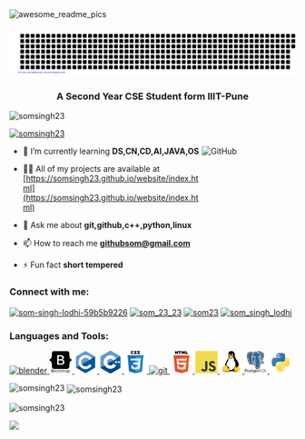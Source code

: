 <img width="1000" alt="awesome_readme_pics" src="https://user-images.githubusercontent.com/91485305/196938698-5406938f-e4e6-4b89-9599-7619342be540.png">

<!-- <h1 align = "center" ><img src = "https://readme-typing-svg.herokuapp.com?font=Kalam&size=40&duration=2000&pause=380&color=02A8F7&center=true&vCenter=true&width=443&height=55&lines=Hi+%F0%9F%91%8B%2C+I'm+Som"/></h1> -->
![gitartwork](gitartwork.svg)
<h3 align="center">A Second Year CSE Student form IIIT-Pune</h3>

<p align="left"> <img src="https://komarev.com/ghpvc/?username=somsingh23&label=Profile%20views&color=0e75b6&style=flat" alt="somsingh23" /> </p>

<p align="left"> <a href="https://github.com/ryo-ma/github-profile-trophy"><img src="https://github-profile-trophy.vercel.app/?username=somsingh23&theme=onedark" alt="somsingh23" /></a> </p>
<img alt="GitHub" src="https://github.githubassets.com/images/mona-loading-dark.gif" width="165" height="165" align="right"  />

- 🌱 I’m currently learning <b>DS,CN,CD,AI,JAVA,OS</b>

- 👨‍💻 All of my projects are available at [https://somsingh23.github.io/website/index.html](https://somsingh23.github.io/website/index.html)

- 💬 Ask me about **git,github,c++,python,linux**

- 📫 How to reach me **githubsom@gmail.com**

- ⚡ Fun fact **short tempered**

<h3 align="left">Connect with me:</h3>
<p align="left">
<a href="https://linkedin.com/in/som-singh-lodhi-59b5b9226" target="blank"><img align="center" src="https://raw.githubusercontent.com/rahuldkjain/github-profile-readme-generator/master/src/images/icons/Social/linked-in-alt.svg" alt="som-singh-lodhi-59b5b9226" height="30" width="40" /></a>
<a href="https://www.codechef.com/users/som_23_23" target="blank"><img align="center" src="https://cdn.jsdelivr.net/npm/simple-icons@3.1.0/icons/codechef.svg" alt="som_23_23" height="30" width="40" /></a>
<a href="https://codeforces.com/profile/som23" target="blank"><img align="center" src="https://raw.githubusercontent.com/rahuldkjain/github-profile-readme-generator/master/src/images/icons/Social/codeforces.svg" alt="som23" height="30" width="40" /></a>
<a href="https://auth.geeksforgeeks.org/user/som_singh_lodhi" target="blank"><img align="center" src="https://raw.githubusercontent.com/rahuldkjain/github-profile-readme-generator/master/src/images/icons/Social/geeks-for-geeks.svg" alt="som_singh_lodhi" height="30" width="40" /></a>
</p>

<h3 align="left">Languages and Tools:</h3>
<p align="left"> <a href="https://www.blender.org/" target="_blank" rel="noreferrer"> <img src="https://download.blender.org/branding/community/blender_community_badge_white.svg" alt="blender" width="40" height="40"/> </a> <a href="https://getbootstrap.com" target="_blank" rel="noreferrer"> <img src="https://raw.githubusercontent.com/devicons/devicon/master/icons/bootstrap/bootstrap-plain-wordmark.svg" alt="bootstrap" width="40" height="40"/> </a> <a href="https://www.cprogramming.com/" target="_blank" rel="noreferrer"> <img src="https://raw.githubusercontent.com/devicons/devicon/master/icons/c/c-original.svg" alt="c" width="40" height="40"/> </a> <a href="https://www.w3schools.com/cpp/" target="_blank" rel="noreferrer"> <img src="https://raw.githubusercontent.com/devicons/devicon/master/icons/cplusplus/cplusplus-original.svg" alt="cplusplus" width="40" height="40"/> </a> <a href="https://www.w3schools.com/css/" target="_blank" rel="noreferrer"> <img src="https://raw.githubusercontent.com/devicons/devicon/master/icons/css3/css3-original-wordmark.svg" alt="css3" width="40" height="40"/> </a> <a href="https://git-scm.com/" target="_blank" rel="noreferrer"> <img src="https://www.vectorlogo.zone/logos/git-scm/git-scm-icon.svg" alt="git" width="40" height="40"/> </a> <a href="https://www.w3.org/html/" target="_blank" rel="noreferrer"> <img src="https://raw.githubusercontent.com/devicons/devicon/master/icons/html5/html5-original-wordmark.svg" alt="html5" width="40" height="40"/> </a> <a href="https://developer.mozilla.org/en-US/docs/Web/JavaScript" target="_blank" rel="noreferrer"> <img src="https://raw.githubusercontent.com/devicons/devicon/master/icons/javascript/javascript-original.svg" alt="javascript" width="40" height="40"/> </a> <a href="https://www.linux.org/" target="_blank" rel="noreferrer"> <img src="https://raw.githubusercontent.com/devicons/devicon/master/icons/linux/linux-original.svg" alt="linux" width="40" height="40"/> </a> <a href="https://www.postgresql.org" target="_blank" rel="noreferrer"> <img src="https://raw.githubusercontent.com/devicons/devicon/master/icons/postgresql/postgresql-original-wordmark.svg" alt="postgresql" width="40" height="40"/> </a> <a href="https://www.python.org" target="_blank" rel="noreferrer"> <img src="https://raw.githubusercontent.com/devicons/devicon/master/icons/python/python-original.svg" alt="python" width="40" height="40"/> </a> </p>

<p><img align="left" src="https://github-readme-stats.vercel.app/api/top-langs?username=somsingh23&show_icons=true&locale=en&layout=compact" alt="somsingh23" /></p>

<p>&nbsp;<img align="center" src="https://github-readme-stats.vercel.app/api?username=somsingh23&show_icons=true&locale=en" alt="somsingh23" /></p>

<p><img align="center" src="https://github-readme-streak-stats.herokuapp.com/?user=somsingh23&" alt="somsingh23" /></p>
<img src = "https://github-readme-activity-graph.cyclic.app/graph?username=SomSingh23&theme=react-dark">
